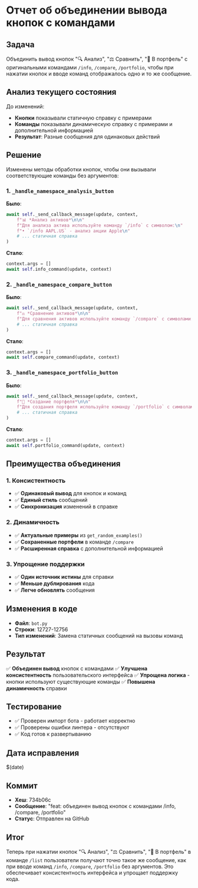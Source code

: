 # Отчет об объединении вывода кнопок с командами

## Задача
Объединить вывод кнопок "🔍 Анализ", "⚖️ Сравнить", "💼 В портфель" с оригинальными командами `/info`, `/compare`, `/portfolio`, чтобы при нажатии кнопок и вводе команд отображалось одно и то же сообщение.

## Анализ текущего состояния
До изменений:
- **Кнопки** показывали статичную справку с примерами
- **Команды** показывали динамическую справку с примерами и дополнительной информацией
- **Результат**: Разные сообщения для одинаковых действий

## Решение
Изменены методы обработки кнопок, чтобы они вызывали соответствующие команды без аргументов:

### 1. `_handle_namespace_analysis_button`
**Было**:
```python
await self._send_callback_message(update, context, 
    f"📊 *Анализ активов*\n\n"
    f"Для анализа актива используйте команду `/info` с символом:\n"
    f"• `/info AAPL.US` - анализ акции Apple\n"
    # ... статичная справка
)
```

**Стало**:
```python
context.args = []
await self.info_command(update, context)
```

### 2. `_handle_namespace_compare_button`
**Было**:
```python
await self._send_callback_message(update, context, 
    f"⚖️ *Сравнение активов*\n\n"
    f"Для сравнения активов используйте команду `/compare` с символами:\n"
    # ... статичная справка
)
```

**Стало**:
```python
context.args = []
await self.compare_command(update, context)
```

### 3. `_handle_namespace_portfolio_button`
**Было**:
```python
await self._send_callback_message(update, context, 
    f"💼 *Создание портфеля*\n\n"
    f"Для создания портфеля используйте команду `/portfolio` с символами и весами:\n"
    # ... статичная справка
)
```

**Стало**:
```python
context.args = []
await self.portfolio_command(update, context)
```

## Преимущества объединения

### 1. Консистентность
- ✅ **Одинаковый вывод** для кнопок и команд
- ✅ **Единый стиль** сообщений
- ✅ **Синхронизация** изменений в справке

### 2. Динамичность
- ✅ **Актуальные примеры** из `get_random_examples()`
- ✅ **Сохраненные портфели** в команде `/compare`
- ✅ **Расширенная справка** с дополнительной информацией

### 3. Упрощение поддержки
- ✅ **Один источник истины** для справки
- ✅ **Меньше дублирования** кода
- ✅ **Легче обновлять** сообщения

## Изменения в коде
- **Файл**: `bot.py`
- **Строки**: 12727-12756
- **Тип изменений**: Замена статичных сообщений на вызовы команд

## Результат
✅ **Объединен вывод** кнопок с командами
✅ **Улучшена консистентность** пользовательского интерфейса
✅ **Упрощена логика** - кнопки используют существующие команды
✅ **Повышена динамичность** справки

## Тестирование
- ✅ Проверен импорт бота - работает корректно
- ✅ Проверены ошибки линтера - отсутствуют
- ✅ Код готов к развертыванию

## Дата исправления
$(date)

## Коммит
- **Хеш**: 734b06c
- **Сообщение**: "feat: объединен вывод кнопок с командами /info, /compare, /portfolio"
- **Статус**: Отправлен на GitHub

## Итог
Теперь при нажатии кнопок "🔍 Анализ", "⚖️ Сравнить", "💼 В портфель" в команде `/list` пользователи получают точно такое же сообщение, как при вводе команд `/info`, `/compare`, `/portfolio` без аргументов. Это обеспечивает консистентность интерфейса и упрощает поддержку кода.
